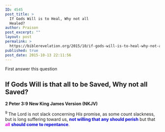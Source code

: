 ```yaml
---
ID: 4545
post_title: >
  If Gods Will is to Heal, Why not all
  Healed?
author: Praison
post_excerpt: ""
layout: post
permalink: >
  https://biblerevelation.org/2015/10/if-gods-will-is-to-heal-why-not-all-healed/
published: true
post_date: 2015-10-13 22:11:56
---
```

First answer this question
<h2>If Gods Will is that all to be Saved, Why not all Saved?</h2>
<strong><span class="passage-display-bcv">2 Peter 3:9
</span><span class="passage-display-version">New King James Version (NKJV)</span></strong>

<span id="en-NKJV-30532" class="text 2Pet-3-9"><sup class="versenum">9 </sup>The Lord is not slack concerning <i>His</i> promise, as some count slackness, but is long suffering toward us, <span style="color: #0000ff;"><strong>not willing that any should perish</strong></span> but that <span style="color: #ff00ff;"><strong>all</strong> </span><span style="color: #0000ff;"><strong>should come to repentance</strong></span>.</span>